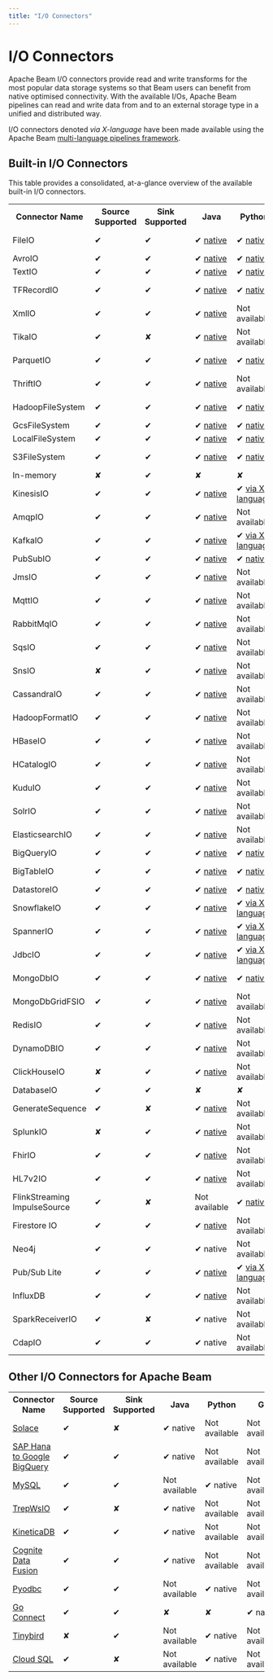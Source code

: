 ```yaml
---
title: "I/O Connectors"
---
```

<!--
Licensed under the Apache License, Version 2.0 (the "License");
you may not use this file except in compliance with the License.
You may obtain a copy of the License at

http://www.apache.org/licenses/LICENSE-2.0

Unless required by applicable law or agreed to in writing, software
distributed under the License is distributed on an "AS IS" BASIS,
WITHOUT WARRANTIES OR CONDITIONS OF ANY KIND, either express or implied.
See the License for the specific language governing permissions and
limitations under the License.
-->

# I/O Connectors

Apache Beam I/O connectors provide read and write transforms for the most popular data storage systems so that Beam users can benefit from native optimised connectivity.  With the available I/Os, Apache Beam pipelines can read and write data from and to an external storage type in a unified and distributed way.

I/O connectors denoted _via X-language_ have been made available using the Apache Beam [multi-language pipelines framework](/documentation/programming-guide/#multi-language-pipelines).

## Built-in I/O Connectors

This table provides a consolidated, at-a-glance overview of the available built-in I/O connectors.
<div class="table-container-wrapper">
  <table class="table table-bordered table-connectors">
  <tr>
    <th>Connector Name</th>
    <th>Source Supported</th>
    <th>Sink Supported</th>
    <th>Java</th>
    <th>Python</th>
    <th>Go</th>
    <th>Batch Supported</th>
    <th>Streaming Supported</th>
  </tr>
  <tr>
    <td>FileIO</td>
    <td class="present">✔</td>
    <td class="present">✔</td>
    <td class="present">
      ✔
      <a href="https://beam.apache.org/releases/javadoc/current/org/apache/beam/sdk/io/FileIO.html">native</a>
    </td>
    <td class="present">
      ✔
      <a href="https://beam.apache.org/releases/pydoc/current/apache_beam.io.fileio.html">native</a>
    </td>
    <td>Not available</td>
    <td class="present">✔</td>
    <td class="present">✔</td>
  </tr>
  <tr>
    <td>AvroIO</td>
    <td class="present">✔</td>
    <td class="present">✔</td>
    <td class="present">
      ✔
      <a href="https://beam.apache.org/releases/javadoc/current/org/apache/beam/sdk/io/AvroIO.html">native</a>
    </td>
    <td class="present">
      ✔
      <a href="https://beam.apache.org/releases/pydoc/current/apache_beam.io.avroio.html">native</a>
    </td>
    <td class="present">
      ✔
      <a href="https://pkg.go.dev/github.com/apache/beam/sdks/v2/go/pkg/beam/io/avroio">native</a>
    </td>
    <td class="present">✔</td>
    <td class="present">✔</td>
  </tr>
  <tr>
    <td>TextIO</td>
    <td class="present">✔</td>
    <td class="present">✔</td>
    <td class="present">
      ✔
      <a href="https://beam.apache.org/releases/javadoc/current/org/apache/beam/sdk/io/TextIO.html">native</a>
    </td>
    <td class="present">
      ✔
      <a href="https://beam.apache.org/releases/pydoc/current/apache_beam.io.textio.html">native</a>
    </td>
    <td class="present">
      ✔
      <a href="https://pkg.go.dev/github.com/apache/beam/sdks/v2/go/pkg/beam/io/textio">native</a>
    </td>
    <td class="present">✔</td>
    <td class="present">✔</td>
  </tr>
  <tr>
    <td>TFRecordIO</td>
    <td class="present">✔</td>
    <td class="present">✔</td>
    <td class="present">
      ✔
      <a href="https://beam.apache.org/releases/javadoc/current/org/apache/beam/sdk/io/TFRecordIO.html">native</a>
    </td>
    <td class="present">
      ✔
      <a href="https://beam.apache.org/releases/pydoc/current/apache_beam.io.tfrecordio.html">native</a>
    </td>
    <td>Not available</td>
    <td class="present">✔</td>
    <td class="absent">✘</td>
  </tr>
  <tr>
    <td>XmlIO</td>
    <td class="present">✔</td>
    <td class="present">✔</td>
    <td class="present">
      ✔
      <a href="https://beam.apache.org/releases/javadoc/current/org/apache/beam/sdk/io/xml/XmlIO.html">native</a>
    </td>
    <td>Not available</td>
    <td>Not available</td>
    <td class="present">✔</td>
    <td class="absent">✘</td>
  </tr>
  <tr>
    <td>TikaIO</td>
    <td class="present">✔</td>
    <td class="absent">✘</td>
    <td class="present">
      ✔
      <a href="https://beam.apache.org/releases/javadoc/current/org/apache/beam/sdk/io/tika/TikaIO.html">native</a>
    </td>
    <td>Not available</td>
    <td>Not available</td>
    <td class="present">✔</td>
    <td class="present">✔</td>
  </tr>
  <tr>
    <td>ParquetIO</td>
    <td class="present">✔</td>
    <td class="present">✔</td>
    <td class="present">
      ✔
      <a href="https://beam.apache.org/releases/javadoc/current/org/apache/beam/sdk/io/parquet/ParquetIO.html">native</a>
    </td>
    <td class="present">
      ✔
      <a href="https://beam.apache.org/releases/pydoc/current/apache_beam.io.parquetio.html">native</a>
    </td>
    <td>Not available</td>
    <td class="present">✔</td>
    <td class="absent">✘</td>
  </tr>
  <tr>
    <td>ThriftIO</td>
    <td class="present">✔</td>
    <td class="present">✔</td>
    <td class="present">
      ✔
      <a href="https://beam.apache.org/releases/javadoc/current/org/apache/beam/sdk/io/thrift/ThriftIO.html">native</a>
    </td>
    <td>Not available</td>
    <td>Not available</td>
    <td class="present">✔</td>
    <td class="absent">✘</td>
  </tr>
  <tr>
    <td>HadoopFileSystem</td>
    <td class="present">✔</td>
    <td class="present">✔</td>
    <td class="present">
      ✔
      <a href="https://beam.apache.org/releases/javadoc/current/org/apache/beam/sdk/io/hdfs/HadoopFileSystemRegistrar.html">native</a>
    </td>
    <td class="present">
      ✔
      <a href="https://beam.apache.org/releases/pydoc/current/apache_beam.io.hadoopfilesystem.html">native</a>
    </td>
    <td>Not available</td>
    <td class="present">✔</td>
    <td class="absent">✘</td>
  </tr>
  <tr>
    <td>GcsFileSystem</td>
    <td class="present">✔</td>
    <td class="present">✔</td>
    <td class="present">
      ✔
      <a href="https://beam.apache.org/releases/javadoc/current/org/apache/beam/sdk/extensions/gcp/storage/GcsFileSystemRegistrar.html">native</a>
    </td>
    <td class="present">
      ✔
      <a href="https://beam.apache.org/releases/pydoc/current/apache_beam.io.gcp.gcsfilesystem.html">native</a>
    </td>
    <td class="present">
      ✔
      <a href="https://pkg.go.dev/github.com/apache/beam/sdks/v2/go/pkg/beam/io/filesystem/gcs">native</a>
    </td>
    <td class="present">✔</td>
    <td class="absent">✘</td>
  </tr>
  <tr>
    <td>LocalFileSystem</td>
    <td class="present">✔</td>
    <td class="present">✔</td>
    <td class="present">
      ✔
      <a href="https://beam.apache.org/releases/javadoc/current/org/apache/beam/sdk/io/LocalFileSystemRegistrar.html">native</a>
    </td>
    <td class="present">
      ✔
      <a href="https://beam.apache.org/releases/pydoc/current/apache_beam.io.localfilesystem.html">native</a>
    </td>
    <td class="present">
      ✔
      <a href="https://pkg.go.dev/github.com/apache/beam/sdks/v2/go/pkg/beam/io/filesystem/local">native</a>
    </td>
    <td class="present">✔</td>
    <td class="absent">✘</td>
  </tr>
  <tr>
    <td>S3FileSystem</td>
    <td class="present">✔</td>
    <td class="present">✔</td>
    <td class="present">
      ✔
      <a href="https://beam.apache.org/releases/javadoc/current/org/apache/beam/sdk/io/aws/s3/S3FileSystemRegistrar.html">native</a>
    </td>
    <td class="present">
      ✔
      <a href="https://beam.apache.org/releases/pydoc/current/apache_beam.io.aws.s3filesystem.html">native</a>
    </td>
    <td>Not available</td>
    <td class="present">✔</td>
    <td class="absent">✘</td>
  </tr>
  <tr>
    <td>In-memory</td>
    <td class="absent">✘</td>
    <td class="present">✔</td>
    <td class="absent">✘</td>
    <td class="absent">✘</td>
    <td class="present">
      ✔
      <a href="https://pkg.go.dev/github.com/apache/beam/sdks/v2/go/pkg/beam/io/filesystem/memfs">native</a>
    </td>
    <td class="present">✔</td>
    <td class="absent">✘</td>
  </tr>
  <tr>
    <td>KinesisIO</td>
    <td class="present">✔</td>
    <td class="present">✔</td>
    <td class="present">
      ✔
      <a href="https://beam.apache.org/releases/javadoc/current/org/apache/beam/sdk/io/kinesis/KinesisIO.html">native</a>
    </td>
    <td class="present">
      ✔
      <a href="https://beam.apache.org/releases/pydoc/current/apache_beam.io.kinesis.html#apache_beam.io.kinesis.ReadDataFromKinesis">via X-language</a>
    </td>
    <td>Not available</td>
    <td class="present">✔</td>
    <td class="present">✔</td>
  </tr>
  <tr>
    <td>AmqpIO</td>
    <td class="present">✔</td>
    <td class="present">✔</td>
    <td class="present">
      ✔
      <a href="https://beam.apache.org/releases/javadoc/current/org/apache/beam/sdk/io/amqp/AmqpIO.html">native</a>
    </td>
    <td>Not available</td>
    <td>Not available</td>
    <td class="present">✔</td>
    <td class="present">✔</td>
  </tr>
  <tr>
    <td>KafkaIO</td>
    <td class="present">✔</td>
    <td class="present">✔</td>
    <td class="present">
      ✔
      <a href="https://beam.apache.org/releases/javadoc/current/org/apache/beam/sdk/io/kafka/KafkaIO.html">native</a>
    </td>
    <td class="present">
      ✔
      <a href="https://beam.apache.org/releases/pydoc/current/apache_beam.io.kafka.html">via X-language</a>
    </td>
    <td class="present">
      ✔
      <a href="https://pkg.go.dev/github.com/apache/beam/sdks/v2/go/pkg/beam/io/xlang/kafkaio">via X-language</a>
    </td>
    <td class="present">✔</td>
    <td class="present">✔</td>
  </tr>
  <tr>
    <td>PubSubIO</td>
    <td class="present">✔</td>
    <td class="present">✔</td>
    <td class="present">
      ✔
      <a href="https://beam.apache.org/releases/javadoc/current/org/apache/beam/sdk/io/gcp/pubsub/PubsubIO.html">native</a>
    </td>
    <td class="present">
      ✔
      <a href="https://beam.apache.org/releases/pydoc/current/apache_beam.io.gcp.pubsub.html">native</a>
    </td>
    <td class="present">
      ✔
      <a href="https://pkg.go.dev/github.com/apache/beam/sdks/v2/go/pkg/beam/io/pubsubio">native</a>
    </td>
    <td class="present">✔</td>
    <td class="present">✔</td>
  </tr>
  <tr>
    <td>JmsIO</td>
    <td class="present">✔</td>
    <td class="present">✔</td>
    <td class="present">
      ✔
      <a href="https://beam.apache.org/releases/javadoc/current/org/apache/beam/sdk/io/jms/JmsIO.html">native</a>
    </td>
    <td>Not available</td>
    <td>Not available</td>
    <td class="present">✔</td>
    <td class="present">✔</td>
  </tr>
  <tr>
    <td>MqttIO</td>
    <td class="present">✔</td>
    <td class="present">✔</td>
    <td class="present">
      ✔
      <a href="https://beam.apache.org/releases/javadoc/current/org/apache/beam/sdk/io/mqtt/MqttIO.html">native</a>
    </td>
    <td>Not available</td>
    <td>Not available</td>
    <td class="present">✔</td>
    <td class="present">✔</td>
  </tr>
  <tr>
    <td>RabbitMqIO</td>
    <td class="present">✔</td>
    <td class="present">✔</td>
    <td class="present">
      ✔
      <a href="https://beam.apache.org/releases/javadoc/current/org/apache/beam/sdk/io/rabbitmq/RabbitMqIO.html">native</a>
    </td>
    <td>Not available</td>
    <td>Not available</td>
    <td class="present">✔</td>
    <td class="present">✔</td>
  </tr>
  <tr>
    <td>SqsIO</td>
    <td class="present">✔</td>
    <td class="present">✔</td>
    <td class="present">
      ✔
      <a href="https://beam.apache.org/releases/javadoc/current/org/apache/beam/sdk/io/aws2/sqs/SqsIO.html">native</a>
    </td>
    <td>Not available</td>
    <td>Not available</td>
    <td class="present">✔</td>
    <td class="present">✔</td>
  </tr>
  <tr>
    <td>SnsIO</td>
    <td class="absent">✘</td>
    <td class="present">✔</td>
    <td class="present">
      ✔
      <a href="https://beam.apache.org/releases/javadoc/current/org/apache/beam/sdk/io/aws2/sns/SnsIO.html">native</a>
    </td>
    <td>Not available</td>
    <td>Not available</td>
    <td class="present">✔</td>
    <td class="absent">✘</td>
  </tr>
  <tr>
    <td>CassandraIO</td>
    <td class="present">✔</td>
    <td class="present">✔</td>
    <td class="present">
      ✔
      <a href="https://beam.apache.org/releases/javadoc/current/org/apache/beam/sdk/io/cassandra/CassandraIO.html">native</a>
    </td>
    <td>Not available</td>
    <td>Not available</td>
    <td class="present">✔</td>
    <td class="absent">✘</td>
  </tr>
  <tr>
    <td>HadoopFormatIO</td>
    <td class="present">✔</td>
    <td class="present">✔</td>
    <td class="present">
      ✔
      <a href="https://beam.apache.org/releases/javadoc/current/org/apache/beam/sdk/io/hadoop/format/HadoopFormatIO.html">native</a>
    </td>
    <td>Not available</td>
    <td>Not available</td>
    <td class="present">✔</td>
    <td class="present">✔</td>
  </tr>
  <tr>
    <td>HBaseIO</td>
    <td class="present">✔</td>
    <td class="present">✔</td>
    <td class="present">
      ✔
      <a href="https://beam.apache.org/releases/javadoc/current/org/apache/beam/sdk/io/hbase/HBaseIO.html">native</a>
    </td>
    <td>Not available</td>
    <td>Not available</td>
    <td class="present">✔</td>
    <td class="absent">✘</td>
  </tr>
  <tr>
    <td>HCatalogIO</td>
    <td class="present">✔</td>
    <td class="present">✔</td>
    <td class="present">
      ✔
      <a href="https://beam.apache.org/releases/javadoc/current/org/apache/beam/sdk/io/hcatalog/HCatalogIO.html">native</a>
    </td>
    <td>Not available</td>
    <td>Not available</td>
    <td class="present">✔</td>
    <td class="present">✔</td>
  </tr>
  <tr>
    <td>KuduIO</td>
    <td class="present">✔</td>
    <td class="present">✔</td>
    <td class="present">
      ✔
      <a href="https://beam.apache.org/releases/javadoc/current/org/apache/beam/sdk/io/kudu/KuduIO.html">native</a>
    </td>
    <td>Not available</td>
    <td>Not available</td>
    <td class="present">✔</td>
    <td class="absent">✘</td>
  </tr>
  <tr>
    <td>SolrIO</td>
    <td class="present">✔</td>
    <td class="present">✔</td>
    <td class="present">
      ✔
      <a href="https://beam.apache.org/releases/javadoc/current/org/apache/beam/sdk/io/solr/SolrIO.html">native</a>
    </td>
    <td>Not available</td>
    <td>Not available</td>
    <td class="present">✔</td>
    <td class="present">✔</td>
  </tr>
  <tr>
    <td>ElasticsearchIO</td>
    <td class="present">✔</td>
    <td class="present">✔</td>
    <td class="present">
      ✔
      <a href="https://beam.apache.org/releases/javadoc/current/org/apache/beam/sdk/io/elasticsearch/ElasticsearchIO.html">native</a>
    </td>
    <td>Not available</td>
    <td>Not available</td>
    <td class="present">✔</td>
    <td class="present">✔</td>
  </tr>
  <tr>
    <td>BigQueryIO</td>
    <td class="present">✔</td>
    <td class="present">✔</td>
    <td class="present">
      ✔
      <a href="https://beam.apache.org/releases/javadoc/current/org/apache/beam/sdk/io/gcp/bigquery/BigQueryIO.html">native</a>
    </td>
    <td class="present">
      ✔
      <a href="https://beam.apache.org/releases/pydoc/current/apache_beam.io.gcp.bigquery.html">native</a>
    </td>
    <td class="present">
      ✔
      <a href="https://pkg.go.dev/github.com/apache/beam/sdks/v2/go/pkg/beam/io/bigqueryio">native</a>
    </td>
    <td class="present">✔</td>
    <td class="present">✔</td>
  </tr>
  <tr>
    <td>BigTableIO</td>
    <td class="present">✔</td>
    <td class="present">✔</td>
    <td class="present">
      ✔
      <a href="https://beam.apache.org/releases/javadoc/current/org/apache/beam/sdk/io/gcp/bigtable/BigtableIO.html">native</a>
    </td>
    <td class="present">
      ✔
      <a href="https://beam.apache.org/releases/pydoc/current/apache_beam.io.gcp.bigtableio.html">native</a>
    </td>
    <td>Not available</td>
    <td class="present">✔</td>
    <td class="absent">✘</td>
  </tr>
  <tr>
    <td>DatastoreIO</td>
    <td class="present">✔</td>
    <td class="present">✔</td>
    <td class="present">
      ✔
      <a href="https://beam.apache.org/releases/javadoc/current/org/apache/beam/sdk/io/gcp/datastore/DatastoreIO.html">native</a>
    </td>
    <td class="present">
      ✔
      <a href="https://beam.apache.org/releases/pydoc/current/apache_beam.io.gcp.datastore.v1new.datastoreio.html">native</a>
    </td>
    <td class="present">
      ✔
      <a href="https://pkg.go.dev/github.com/apache/beam/sdks/v2/go/pkg/beam/io/datastoreio">native</a>
    </td>
    <td class="present">✔</td>
    <td class="present">✔</td>
  </tr>
  <tr>
    <td>SnowflakeIO</td>
    <td class="present">✔</td>
    <td class="present">✔</td>
    <td class="present">
      ✔
      <a href="https://beam.apache.org/releases/javadoc/current/org/apache/beam/sdk/io/snowflake/SnowflakeIO.html">native</a>
    </td>
    <td class="present">
      ✔
      <a href="https://beam.apache.org/releases/pydoc/current/apache_beam.io.snowflake.html">via X-language</a>
    </td>
    <td>Not available</td>
    <td class="present">✔</td>
    <td class="absent">✘</td>
  </tr>
  <tr>
    <td>SpannerIO</td>
    <td class="present">✔</td>
    <td class="present">✔</td>
    <td class="present">
      ✔
      <a href="https://beam.apache.org/releases/javadoc/current/org/apache/beam/sdk/io/gcp/spanner/SpannerIO.html">native</a>
    </td>
    <td class="present">
      ✔
      <a href="https://beam.apache.org/releases/pydoc/current/apache_beam.io.gcp.spanner.html">via X-language</a>
    </td>
    <td>Not available</td>
    <td class="present">✔</td>
    <td class="present">✔</td>
  </tr>
  <tr>
    <td>JdbcIO</td>
    <td class="present">✔</td>
    <td class="present">✔</td>
    <td class="present">
      ✔
      <a href="https://beam.apache.org/releases/javadoc/current/org/apache/beam/sdk/io/jdbc/JdbcIO.html">native</a>
    </td>
    <td class="present">
      ✔
      <a href="https://beam.apache.org/releases/pydoc/current/apache_beam.io.jdbc.html">via X-language</a>
    </td>
    <td class="present">
      ✔
      <a href="https://pkg.go.dev/github.com/apache/beam/sdks/v2/go/pkg/beam/io/xlang/jdbcio">via X-language</a>
    </td>
    <td class="present">✔</td>
    <td class="absent">✘</td>
  </tr>
  <tr>
    <td>MongoDbIO</td>
    <td class="present">✔</td>
    <td class="present">✔</td>
    <td class="present">
      ✔
      <a href="https://beam.apache.org/releases/javadoc/current/org/apache/beam/sdk/io/mongodb/MongoDbIO.html">native</a>
    </td>
    <td class="present">
      ✔
      <a href="https://beam.apache.org/releases/pydoc/current/apache_beam.io.mongodbio.html">native</a>
    </td>
    <td>Not available</td>
    <td class="present">✔</td>
    <td class="absent">✘</td>
  </tr>
  <tr>
    <td>MongoDbGridFSIO</td>
    <td class="present">✔</td>
    <td class="present">✔</td>
    <td class="present">
      ✔
      <a href="https://beam.apache.org/releases/javadoc/current/org/apache/beam/sdk/io/mongodb/MongoDbGridFSIO.html">native</a>
    </td>
    <td>Not available</td>
    <td>Not available</td>
    <td class="present">✔</td>
    <td class="absent">✘</td>
  </tr>
  <tr>
    <td>RedisIO</td>
    <td class="present">✔</td>
    <td class="present">✔</td>
    <td class="present">
      ✔
      <a href="https://beam.apache.org/releases/javadoc/current/org/apache/beam/sdk/io/redis/RedisIO.html">native</a>
    </td>
    <td>Not available</td>
    <td>Not available</td>
    <td class="present">✔</td>
    <td class="absent">✘</td>
  </tr>
  <tr>
    <td>DynamoDBIO</td>
    <td class="present">✔</td>
    <td class="present">✔</td>
    <td class="present">
      ✔
      <a href="https://beam.apache.org/releases/javadoc/current/org/apache/beam/sdk/io/aws2/dynamodb/DynamoDBIO.html">native</a>
    </td>
    <td>Not available</td>
    <td>Not available</td>
    <td class="present">✔</td>
    <td class="present">✔</td>
  </tr>
  <tr>
    <td>ClickHouseIO</td>
    <td class="absent">✘</td>
    <td class="present">✔</td>
    <td class="present">
      ✔
      <a href="https://beam.apache.org/releases/javadoc/current/org/apache/beam/sdk/io/clickhouse/ClickHouseIO.html">native</a>
    </td>
    <td>Not available</td>
    <td>Not available</td>
    <td class="present">✔</td>
    <td class="absent">✘</td>
  </tr>
  <tr>
    <td>DatabaseIO</td>
    <td class="present">✔</td>
    <td class="present">✔</td>
    <td class="absent">✘</td>
    <td class="absent">✘</td>
    <td class="present">
      ✔
      <a href="https://pkg.go.dev/github.com/apache/beam/sdks/v2/go/pkg/beam/io/databaseio">native</a>
    </td>
    <td class="present">✔</td>
    <td class="absent">✘</td>
  </tr>
  <tr>
    <td>GenerateSequence</td>
    <td class="present">✔</td>
    <td class="absent">✘</td>
    <td class="present">
      ✔
      <a href="https://beam.apache.org/releases/javadoc/current/org/apache/beam/sdk/io/GenerateSequence.html">native</a>
    </td>
    <td>Not available</td>
    <td>Not available</td>
    <td class="present">✔</td>
    <td class="present">✔</td>
  </tr>
  <tr>
    <td>SplunkIO</td>
    <td class="absent">✘</td>
    <td class="present">✔</td>
    <td class="present">
      ✔
      <a href="https://beam.apache.org/releases/javadoc/current/org/apache/beam/sdk/io/splunk/SplunkIO.html">native</a>
    </td>
    <td>Not available</td>
    <td>Not available</td>
    <td class="present">✔</td>
    <td class="present">✔</td>
  </tr>
  <tr>
    <td>FhirIO</td>
    <td class="present">✔</td>
    <td class="present">✔</td>
    <td class="present">
      ✔
      <a href="https://beam.apache.org/releases/javadoc/current/org/apache/beam/sdk/io/gcp/healthcare/FhirIO.html">native</a>
    </td>
    <td>Not available</td>
    <td>Not available</td>
    <td class="present">✔</td>
    <td class="present">✔</td>
  </tr>
  <tr>
    <td>HL7v2IO</td>
    <td class="present">✔</td>
    <td class="present">✔</td>
    <td class="present">
      ✔
      <a href="https://beam.apache.org/releases/javadoc/current/org/apache/beam/sdk/io/gcp/healthcare/HL7v2IO.html">native</a>
    </td>
    <td>Not available</td>
    <td>Not available</td>
    <td class="present">✔</td>
    <td class="present">✔</td>
  </tr>
  <tr>
    <td>
      FlinkStreaming<br>ImpulseSource
    </td>
    <td class="present">✔</td>
    <td class="absent">✘</td>
    <td>Not available</td>
    <td class="present">
      ✔
      <a href="https://beam.apache.org/releases/pydoc/current/apache_beam.io.flink.flink_streaming_impulse_source.html">native</a>
    </td>
    <td>Not available</td>
    <td class="present">✔</td>
    <td class="present">✔</td>
  </tr>
  <tr>
    <td>Firestore IO</td>
    <td class="present">✔</td>
    <td class="present">✔</td>
    <td class="present">
      ✔
      <a href="https://beam.apache.org/releases/javadoc/current/org/apache/beam/sdk/io/gcp/firestore/FirestoreIO.html">native</a>
    </td>
    <td>Not available</td>
    <td>Not available</td>
    <td class="present">✔</td>
    <td class="absent">✘</td>
  </tr>
  <tr>
    <td>Neo4j</td>
    <td class="present">✔</td>
    <td class="present">✔</td>
    <td class="present">
      ✔
      native
    </td>
    <td>Not available</td>
    <td>Not available</td>
    <td class="present">✔</td>
    <td class="absent">✘</td>
  </tr>
  <tr>
    <td>Pub/Sub Lite</td>
    <td class="present">✔</td>
    <td class="present">✔</td>
    <td class="present">
      ✔
      <a href="https://beam.apache.org/releases/javadoc/current/org/apache/beam/sdk/io/gcp/pubsublite/PubsubLiteIO.html">native</a>
    </td>
    <td class="present">
      ✔
      <a href="https://beam.apache.org/releases/pydoc/current/apache_beam.io.gcp.pubsublite.html">via X-language</a>
    </td>
    <td>Not available</td>
    <td class="present">✔</td>
    <td class="present">✔</td>
  </tr>
  <tr>
    <td>InfluxDB</td>
    <td class="present">✔</td>
    <td class="present">✔</td>
    <td class="present">
      ✔
      <a href="https://beam.apache.org/releases/javadoc/current/org/apache/beam/sdk/io/influxdb/InfluxDbIO.html">native</a>
    </td>
    <td>Not available</td>
    <td>Not available</td>
    <td class="present">✔</td>
    <td class="present">✔</td>
  </tr>
  <tr>
    <td>SparkReceiverIO</td>
    <td class="present">✔</td>
    <td class="present">✘</td>
    <td class="present">
      ✔
      native
    </td>
    <td>Not available</td>
    <td>Not available</td>
    <td class="present">✘</td>
    <td class="present">✔</td>
  </tr>
  <tr>
    <td>CdapIO</td>
    <td class="present">✔</td>
    <td class="present">✔</td>
    <td class="present">
      ✔
      native
    </td>
    <td>Not available</td>
    <td>Not available</td>
    <td class="present">✔</td>
    <td class="present">✔</td>
  </tr>
</table>
</div>

## Other I/O Connectors for Apache Beam

<div class="table-container-wrapper">
  <table class="table table-bordered table-connectors">
  <tr>
    <th>Connector Name</th>
    <th>Source Supported</th>
    <th>Sink Supported</th>
    <th>Java</th>
    <th>Python</th>
    <th>Go</th>
    <th>Batch Supported</th>
    <th>Streaming Supported</th>
  </tr>
  <tr>
    <td>
      <a href="https://github.com/SolaceProducts/solace-apache-beam">Solace</a>
    </td>
    <td class="present">✔</td>
    <td class="absent">✘</td>
    <td class="present">
      ✔
      native
    </td>
    <td>Not available</td>
    <td>Not available</td>
    <td class="present">✔</td>
    <td class="present">✔</td>
  </tr>
  <tr>
    <td>
      <a href="https://github.com/google/hana-bq-beam-connector">SAP Hana to Google BigQuery</a>
    </td>
    <td class="present">✔</td>
    <td class="present">✔</td>
    <td class="present">
      ✔
      native
    </td>
    <td>Not available</td>
    <td>Not available</td>
    <td class="present">✔</td>
    <td class="absent">✘</td>
  </tr>
  <tr>
    <td>
      <a href="https://github.com/esakik/beam-mysql-connector">MySQL</a>
    </td>
    <td class="present">✔</td>
    <td class="present">✔</td>
    <td>Not available</td>
    <td class="present">
      ✔
      native
    </td>
    <td>Not available</td>
    <td class="present">✔</td>
    <td class="absent">✘</td>
  </tr>
  <tr>
    <td>
      <a href="https://github.com/Refinitiv/trep-websockets-beam-io">TrepWsIO</a>
    </td>
    <td class="present">✔</td>
    <td class="absent">✘</td>
    <td class="present">
      ✔
      native
    </td>
    <td>Not available</td>
    <td>Not available</td>
    <td class="present">✔</td>
    <td class="present">✔</td>
  </tr>
  <tr>
    <td>
      <a href="https://github.com/kineticadb/kinetica-connector-beam">KineticaDB</a>
    </td>
    <td class="present">✔</td>
    <td class="present">✔</td>
    <td class="present">
      ✔
      native
    </td>
    <td>Not available</td>
    <td>Not available</td>
    <td class="present">✔</td>
    <td class="absent">✘</td>
  </tr>
  <tr>
    <td>
      <a href="https://github.com/cognitedata/cdf-beam-connector-java">Cognite Data Fusion</a>
    </td>
    <td class="present">✔</td>
    <td class="present">✔</td>
    <td class="present">
      ✔
      native
    </td>
    <td>Not available</td>
    <td>Not available</td>
    <td class="present">✔</td>
    <td class="present">✔</td>
  </tr>
  <tr>
    <td>
      <a href="https://github.com/314e/beam-pyodbc-connector">Pyodbc</a>
    </td>
    <td class="present">✔</td>
    <td class="present">✔</td>
    <td>Not available</td>
    <td class="present">
      ✔
      native
    </td>
    <td>Not available</td>
    <td class="present">✔</td>
    <td class="absent">✘</td>
  </tr>
  <tr>
    <td>
      <a href="https://github.com/amient/goconnect">Go Connect</a>
    </td>
    <td class="present">✔</td>
    <td class="present">✔</td>
    <td class="absent">✘</td>
    <td class="absent">✘</td>
    <td class="present">
      ✔
      native
    </td>
    <td class="present">✔</td>
    <td class="present">✔</td>
  </tr>
  <tr>
    <td>
      <a href="https://github.com/tinybirdco/tinybird-beam">Tinybird</a>
    </td>
    <td class="absent">✘</td>
    <td class="present">✔</td>
    <td>Not available</td>
    <td class="present">
      ✔
      native
    </td>
    <td>Not available</td>
    <td class="present">✔</td>
    <td class="present">✔</td>
  </tr>
  <tr>
    <td>
      <a href="https://github.com/jccatrinck/dataflow-cloud-sql-python">Cloud SQL</a>
    </td>
    <td class="present">✔</td>
    <td class="absent">✘</td>
    <td>Not available</td>
    <td class="present">
      ✔
      native
    </td>
    <td>Not available</td>
    <td class="present">✔</td>
    <td class="absent">✘</td>
  </tr>
</table>
</div>
